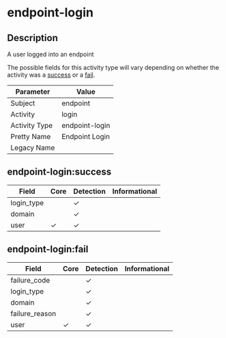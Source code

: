 endpoint-login
==============

Description
-----------
A user logged into an endpoint

The possible fields for this activity type will vary depending on whether the activity was a [success](#endpoint-loginsuccess) or a [fail](#endpoint-loginfail).

| Parameter     | Value          |
| ------------- | -------------- |
| Subject       | endpoint       |
| Activity      | login          |
| Activity Type | endpoint-login |
| Pretty Name   | Endpoint Login |
| Legacy Name   |                |

endpoint-login:success
----------------------

| Field      | Core     | Detection | Informational |
| ---------- | -------- | --------- | ------------- |
| login_type |          | &#10003;  |               |
| domain     |          | &#10003;  |               |
| user       | &#10003; | &#10003;  |               |

endpoint-login:fail
-------------------

| Field          | Core     | Detection | Informational |
| -------------- | -------- | --------- | ------------- |
| failure_code   |          | &#10003;  |               |
| login_type     |          | &#10003;  |               |
| domain         |          | &#10003;  |               |
| failure_reason |          | &#10003;  |               |
| user           | &#10003; | &#10003;  |               |